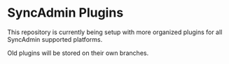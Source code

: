 # SyncAdmin Plugins
This repository is currently being setup with more organized plugins for all SyncAdmin supported platforms.

Old plugins will be stored on their own branches.
